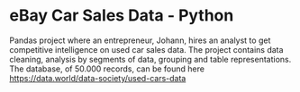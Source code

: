 # eBay Car Sales Data - Python

Pandas project where an entrepreneur, Johann, hires an analyst to get competitive intelligence on used car sales data. The project contains data cleaning, analysis by segments of data, grouping and table representations. The database, of 50.000 records, can be found here https://data.world/data-society/used-cars-data
